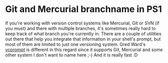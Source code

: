 # Git and Mercurial branchname in PS1

If you're working with version control systems like Mercurial, Git or SVN (if
you must) and there with multiple branches, it's sometimes really hard to keep
track of what branch you're currently in. There are a couple of
utilities out there that help you integrate that information in your shell's
prompt, but most of them are limited to just one versioning system. Gred
Ward's [vcprompt][vcprompt] is different in this regard since it supports Git, Mercurial 
and some other system I don't want to name here ;-) And it is really fast :D

[vcprompt]: https://bitbucket.org/gward/vcprompt
